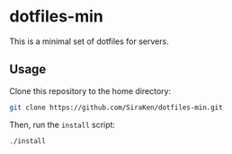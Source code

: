 # dotfiles-min

This is a minimal set of dotfiles for servers.

## Usage

Clone this repository to the home directory:

```bash
git clone https://github.com/SiraKen/dotfiles-min.git
```

Then, run the `install` script:

```bash
./install
```
